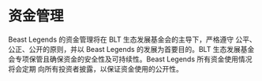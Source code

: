 # 资金管理

Beast Legends 的资金管理将在 BLT 生态发展基金会的主导下，严格遵守 公平、公正、公开的原则，并以 Beast Legends 的发展为首要目的。BLT 生态发展基金 会专项保管且确保资金的安全性及可持续性。Beast Legends 所有资金使用情况将会定期 向所有投资者披露，以保证资金使用的公开性。
